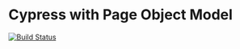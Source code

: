 # Cypress with Page Object Model

[![Build Status](https://travis-ci.org/depapp/cypom.svg?branch=master)](https://travis-ci.org/depapp/cypom)

